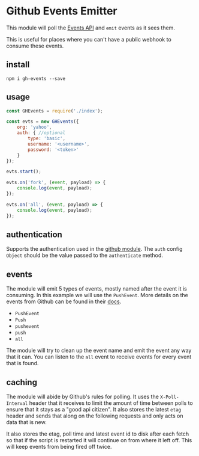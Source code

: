 Github Events Emitter
=====================

This module will poll the [Events API](https://developer.github.com/v3/activity/events/) and `emit` events as it sees them.

This is useful for places where you can't have a public webhook to consume these events.

install
-------

`npm i gh-events --save`

usage
-----

```js
const GHEvents = require('./index');

const evts = new GHEvents({
    org: 'yahoo',
    auth: { //optional
        type: 'basic',
        username: '<username>',
        password: '<token>'
    }
});

evts.start();

evts.on('fork', (event, payload) => {
    console.log(event, payload);
});

evts.on('all', (event, payload) => {
    console.log(event, payload);
});
```

authentication
--------------

Supports the authentication used in the [github module](https://github.com/mikedeboer/node-github#authentication).
The `auth` config `Object` should be the value passed to the `authenticate` method.

events
------

The module will emit 5 types of events, mostly named after the event it is consuming. In this example we will use the `PushEvent`.
More details on the events from Github can be found in their [docs](https://developer.github.com/v3/activity/events/types/).

   * `PushEvent`
   * `Push`
   * `pushevent`
   * `push`
   * `all`

The module will try to clean up the event name and emit the event any way that it can. You can listen to the `all` event to
receive events for every event that is found.

caching
-------

The module will abide by Github's rules for polling. It uses the `X-Poll-Interval` header that it receives to limit the amount 
of time between polls to ensure that it stays as a "good api citizen". It also stores the latest `etag` header and sends that
along on the following requests and only acts on data that is new.

It also stores the etag, poll time and latest event id to disk after each fetch so that if the script is restarted it will
continue on from where it left off. This will keep events from being fired off twice.

